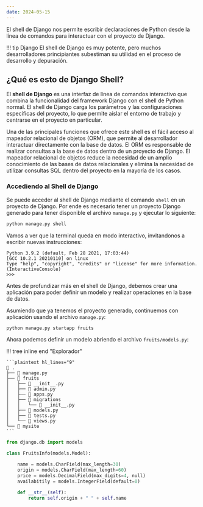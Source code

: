 ```yaml
---
date: 2024-05-15
---
```


El shell de Django nos permite escribir declaraciones de Python desde la línea de comandos para interactuar con el proyecto de Django.

<!-- more -->

!!! tip Django
	El shell de Django es muy potente, pero muchos desarrolladores principiantes subestiman su utilidad en el proceso de desarrollo y depuración.

## ¿Qué es esto de Django Shell?

El __shell de Django__ es una interfaz de línea de comandos interactivo que combina la funcionalidad del framework Django con el shell de Python normal. El shell de Django carga los parámetros y las configuraciones específicas del proyecto, lo que permite aislar el entorno de trabajo y centrarse en el proyecto en particular.

Una de las principales funciones que ofrece este shell es el fácil acceso al mapeador relacional de objetos (ORM), que permite al desarrollador interactuar directamente con la base de datos. El ORM es responsable de realizar consultas a la base de datos dentro de un proyecto de Django. El mapeador relacional de objetos reduce la necesidad de un amplio conocimiento de las bases de datos relacionales y elimina la necesidad de utilizar consultas SQL dentro del proyecto en la mayoría de los casos.

### Accediendo al Shell de Django

Se puede acceder al shell de Django mediante el comando `shell` en un proyecto de Django. Por ende es necesario tener un proyecto Django generado para tener disponible el archivo `manage.py` y ejecutar lo siguiente:

```bash title="bash"
python manage.py shell
```

Vamos a ver que la terminal queda en modo interactivo, invitandonos a escribir nuevas instrucciones:

```title="bash" hl_lines="4 5"
Python 3.9.2 (default, Feb 28 2021, 17:03:44) 
[GCC 10.2.1 20210110] on linux
Type "help", "copyright", "credits" or "license" for more information.
(InteractiveConsole)
>>> 
```

Antes de profundizar más en el shell de Django, debemos crear una aplicación para poder definir un modelo y realizar operaciones en la base de datos.

Asumiendo que ya tenemos el proyecto generado, continuemos con aplicación usando el archivo `manage.py`:

```bash
python manage.py startapp fruits
```

Ahora podemos definir un modelo abriendo el archivo `fruits/models.py`:

!!! tree inline end "Explorador"

	```plaintext hl_lines="9"
	 .
	├──  manage.py
	├──  fruits
	│   ├──  __init__.py
	│   ├──  admin.py
	│   ├──  apps.py
	│   ├──  migrations
	│   │   └──  __init__.py
	│   ├──  models.py
	│   ├──  tests.py
	│   └──  views.py
	└──  mysite
	```
```py
from django.db import models

class FruitsInfo(models.Model):

	name = models.CharField(max_length=30)
	origin = models.CharField(max_length=60)
	price = models.DecimalField(max_digits=4, null)
	availabitily = models.IntegerField(default=0)

	def __str__(self):
		return self.origin + " " + self.name
```




